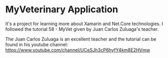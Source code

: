 # MyVeterinary Application 

It's a project for learning more about Xamarin and Net.Core technologies. I followed the tutorial 58 - MyVet given by Juan Carlos Zuluaga's teacher.

The Juan Carlos Zuluaga is an excellent teacher and the tutorial can be found in his youtube channel: https://www.youtube.com/channel/UCeSJh3cP6hyfY4km8E2HVmw
